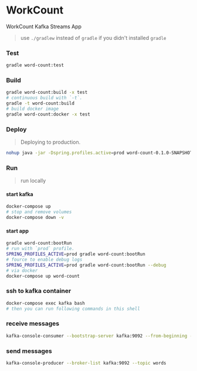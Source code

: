 WorkCount
========
WorkCount Kafka Streams App

> use `./gradlew` instead of `gradle` if you didn't installed `gradle`

### Test
```bash
gradle word-count:test
```
### Build
```bash
gradle word-count:build -x test 
# continuous build with `-t`. 
gradle -t word-count:build
# build docker image
gradle word-count:docker -x test 
```

 ### Deploy
 > Deploying to production.
```bash
nohup java -jar -Dspring.profiles.active=prod word-count-0.1.0-SNAPSHOT.jar > word-count.log 2>&1 & 
```

### Run
> run locally
#### start kafka
```bash
docker-compose up
# stop and remove volumes
docker-compose down -v
```

#### start app
```bash
gradle word-count:bootRun
# run with `prod` profile.
SPRING_PROFILES_ACTIVE=prod gradle word-count:bootRun
# fource to enable debug logs
SPRING_PROFILES_ACTIVE=prod gradle word-count:bootRun --debug
# via docker
docker-compose up word-count
```

### ssh to kafka container
```bash
docker-compose exec kafka bash
# then you can run following commands in this shell
```

### receive messages
```bash
kafka-console-consumer --bootstrap-server kafka:9092 --from-beginning --property print.key=true --topic counts
```

### send messages
```bash
kafka-console-producer --broker-list kafka:9092 --topic words
```
